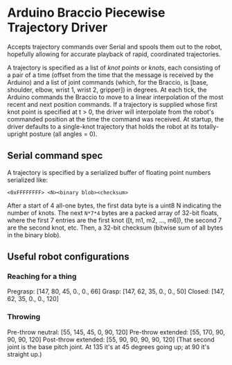 # Arduino Braccio Piecewise Trajectory Driver

Accepts trajectory commands over Serial and spools them out to the robot, hopefully allowing for accurate playback of rapid, coordinated trajectories.

A trajectory is specified as a list of *knot points* or *knots*, each consisting of a pair of a time (offset from the time that the message is received by the Arduino) and a list of joint commands (which, for the Braccio, is [base, shoulder, elbow, wrist 1, wrist 2, gripper]) in degrees. At each tick, the Arduino commands the Braccio to move to a linear interpolation of the most recent and next position commands. If a trajectory is supplied whose first knot point is specified at t > 0, the driver will interpolate from the robot's commanded position at the time the command was received. At startup, the driver defaults to a single-knot trajectory that holds the robot at its totally-upright posture (all angles = 0).

## Serial command spec

A trajectory is specified by a serialized buffer of floating point numbers serialized like:
```
<0xFFFFFFFF> <N><binary blob><checksum>
```
After a start of 4 all-one bytes, the first data byte is a uint8 N indicating the number of knots. The next `N*7*4` bytes are a packed array of 32-bit floats, where the first 7 entries are the first knot ([t, m1, m2, ..., m6]), the second 7 are the second knot, etc. Then, a 32-bit checksum (bitwise sum of all bytes in the binary blob).

## Useful robot configurations

### Reaching for a thing
Pregrasp: [147, 80, 45, 0., 0., 66]
Grasp: [147, 62, 35, 0., 0., 50]
Closed: [147, 62, 35, 0., 0., 120]

### Throwing
Pre-throw neutral: [55, 145, 45, 0, 90, 120]
Pre-throw extended: [55, 170, 90, 90, 90, 120]
Post-throw extended: [55, 90, 90, 90, 90, 120]
(That second joint is the base pitch joint. At 
135 it's at 45 degrees going up; at 90 it's straight up.)